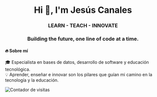 <h1 align="center">Hi 👋, I'm Jesús Canales</h1>
<h3 align="center">LEARN - TEACH - INNOVATE</h3>
<h3 align="center">Building the future, one line of code at a time.</h3>
<h4>🔥 Sobre mí</h4>
🎓 Especialista en bases de datos, desarrollo de software y educación tecnológica.</br>
💡 Aprender, enseñar e innovar son los pilares que guían mi camino en la tecnología y la educación.</br>  

![Contador de visitas](https://komarev.com/ghpvc/?username=teach-jesus-canales&color=blue)
<!--
**jesus-canales/jesus-canales** is a ✨ _special_ ✨ repository because its `README.md` (this file) appears on your GitHub profile.

Here are some ideas to get you started:

- 🔭 I’m currently working on ...
- 🌱 I’m currently learning ...
- 👯 I’m looking to collaborate on ...
- 🤔 I’m looking for help with ...
- 💬 Ask me about ...
- 📫 How to reach me: ...
- 😄 Pronouns: ...
- ⚡ Fun fact: ...
-->
